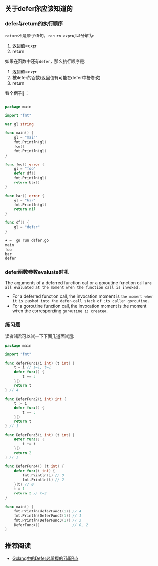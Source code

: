 ## 关于defer你应该知道的

### defer与return的执行顺序

`return`不是原子语句，`return expr`可以分解为:

1. 返回值=expr
2. return

如果在函数中还有`defer`，那么执行顺序是:
1. 返回值=expr
2. 被defer的函数(返回值有可能在defer中被修改)
3. return

看个例子🌰：

```go

package main

import "fmt"

var gl string

func main() {	
	gl = "main"
	fmt.Println(gl)
	foo()
	fmt.Println(gl)
}

func foo() error {	
	gl = "foo"
	defer df()
	fmt.Println(gl)
	return bar()
}

func bar() error {	
	gl = "bar"
	fmt.Println(gl)
	return nil
}

func df() {	
	gl = "defer"
}

```
```bash
➜ ~  go run defer.go 
main
foo
bar
defer
```

### defer函数参数evaluate时机
The arguments of a deferred function call or a goroutine function call `are all evaluated at the moment when the function call is invoked.`
- For a deferred function call, the invocation moment is `the moment when it is pushed into the defer-call stack of its caller goroutine.`
- For a goroutine function call, the invocation moment is the moment when the corresponding `goroutine is created.`

### 练习题
读者诸君可以试一下下面几道面试题:

```Go
package main

import "fmt"

func deferFunc1(i int) (t int) {
	t = i // i=1, t=1
	defer func() {
		t += 3
	}()
	return t
} // 4

func DeferFunc2(i int) int {
	t := i
	defer func() {
		t += 3
	}()
	return t
} // 1

func DeferFunc3(i int) (t int) {
	defer func() {
		t += i
	}()
	return 2
} // 3

func DeferFunc4() (t int) {
	defer func(i int) {
		fmt.Println(i) // 0
		fmt.Println(t) // 2
	}(t) // 0
	t = 1
	return 2 // t=2
}

func main() {
	fmt.Println(deferFunc1(1)) // 4
	fmt.Println(DeferFunc2(1)) // 1
	fmt.Println(DeferFunc3(1)) // 3
	DeferFunc4()               // 0, 2
}

```



## 推荐阅读
- [Golang中的Defer必掌握的7知识点](https://zhuanlan.zhihu.com/p/115472856)